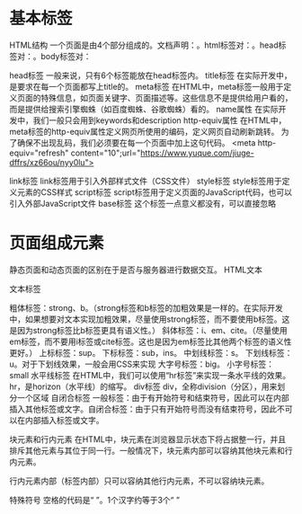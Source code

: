 # 基本标签
HTML结构
一个页面是由4个部分组成的。文档声明：<!DOCTYPE html>。html标签对：<html></html>。head标签对：<head></head>。body标签对：<body></body>

head标签
一般来说，只有6个标签能放在head标签内。
title标签
在实际开发中，是要求在每一个页面都写上title的。
meta标签
在HTML中，meta标签一般用于定义页面的特殊信息，如页面关键字、页面描述等。这些信息不是提供给用户看的，而是提供给搜索引擎蜘蛛（如百度蜘蛛、谷歌蜘蛛）看的。
name属性
在实际开发中，我们一般只会用到keywords和description
http-equiv属性
在HTML中，meta标签的http-equiv属性定义网页所使用的编码，定义网页自动刷新跳转。
为了确保不出现乱码，我们必须要在每一个页面中加上这句代码。
  <meta charset="utf-8">
 <meta http-equiv="refresh" content="10";url="https://www.yuque.com/jiuge-dffrs/xz66ou/nyy0lu">

link标签
link标签用于引入外部样式文件（CSS文件）
style标签
style标签用于定义元素的CSS样式
script标签
script标签用于定义页面的JavaScript代码，也可以引入外部JavaScript文件
base标签
这个标签一点意义都没有，可以直接忽略
# 页面组成元素
静态页面和动态页面的区别在于是否与服务器进行数据交互。
HTML文本

文本标签

粗体标签：strong、b。（strong标签和b标签的加粗效果是一样的。在实际开发中，如果想要对文本实现加粗效果，尽量使用strong标签，而不要使用b标签。这是因为strong标签比b标签更具有语义性。）
斜体标签：i、em、cite。（尽量使用em标签，而不要用i标签或cite标签。这也是因为em标签比其他两个标签的语义性更好。）
上标标签：sup。
下标标签：sub，ins。
中划线标签：s。
下划线标签：u。对于下划线效果，一般会用CSS来实现
大字号标签：big。
小字号标签：small
水平线标签
在HTML中，我们可以使用“hr标签”来实现一条水平线的效果。hr，是horizon（水平线）的缩写。
div标签
div，全称division（分区），用来划分一个区域
自闭合标签
一般标签：由于有开始符号和结束符号，因此可以在内部插入其他标签或文字。自闭合标签：由于只有开始符号而没有结束符号，因此不可以在内部插入标签或文字。

块元素和行内元素
在HTML中，块元素在浏览器显示状态下将占据整一行，并且排斥其他元素与其位于同一行。一般情况下，块元素内部可以容纳其他块元素和行内元素。

行内元素内部（标签内部）只可以容纳其他行内元素，不可以容纳块元素。

特殊符号
空格的代码是“&nbsp;”。1个汉字约等于3个“&nbsp;”


